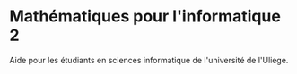 # Mathématiques pour l'informatique 2
Aide pour les étudiants en sciences informatique de l'université de l'Uliege.
